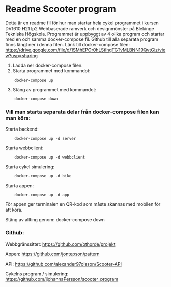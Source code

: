 # Readme Scooter program
Detta är en readme fil för hur man startar hela cykel programmet i kursen DV1610 H21 lp2 Webbaserade ramverk och designmönster på Blekinge Tekniska Högskola.
Programmet är uppbyggt av 4 olika program och startar med en och samma docker-compose fil. Github till alla separata program finns längt ner i denna filen.
Länk till docker-compose filen: https://drive.google.com/file/d/1SMhEPOr0hLStIhgTGTvMLBNN19QvtGiz/view?usp=sharing

1. Ladda ner docker-compose filen.
2. Starta programmet med kommandot:
```
    docker-compose up
```
3. Stäng av programmet med kommandot:
```
    docker-compose down
```

### Vill man starta separata delar från docker-compose filen kan man köra:

Starta backend:
```
    docker-compose up -d server
```
Starta webbclient:
```
    docker-compose up -d webbclient
```
Starta cykel simulering:
```
    docker-compose up -d bike
```
Starta appen:
```
    docker-compose up -d app
```

För appen ger terminalen en QR-kod som måste skannas med mobilen för att köra.

Stäng av allting genom: docker-compose down

### Github:

Webbgränssittet:
https://github.com/othorde/projekt

Appen:
https://github.com/jontepson/pattern

API:
https://github.com/alexander97olsson/Scooter-API

Cykelns program / simulering:
https://github.com/jjohannaPersson/scooter_program
